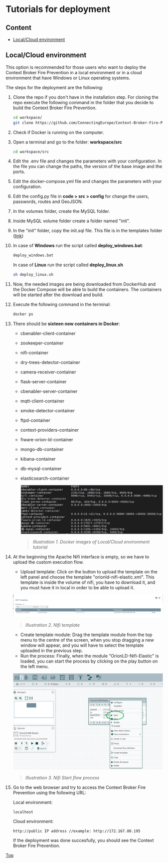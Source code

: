 # Tutorials for deployment

## Content

- [Local/Cloud environment](#local-cloud-environment)

## Local/Cloud environment

This option is recommended for those users who want to deploy the Context Broker Fire Prevention in a local environment or in a cloud environment that have Windows or Linux operating systems.

The steps for the deployment are the following:

1. Clone the repo if you don't have in the installation step. For cloning the repo execute the following command in the folder that you decide to build the Context Broker Fire Prevention.

    ```bash
    cd workspace/
    git clone https://github.com/ConnectingEurope/Context-Broker-Fire-Prevention.git
    ```

2. Check if Docker is running on the computer.

3. Open a terminal and go to the folder: **workspace/src**

    ```bash
    cd workspace/src
    ```

4. Edit the .env file and changes the parameters with your configuration. In the file you can change the paths, the version of the base image and the ports.

5. Edit the docker-compose.yml file and changes the parameters with your configuration.

6. Edit the config.py file in **code > src > config** for change the users, passwords, routes and GeoJSON.

7. In the volumes folder, create the MySQL folder.

8. Inside MySQL volume folder create a folder named "init".

9. In the "init" folder, copy the init.sql file. This file is in the templates folder ([link](../../templates/mysql))

10. In case of **Windows** run the script called **deploy_windows.bat**:

    ```bash
    deploy_windows.bat
    ```

    In case of **Linux** run the script called **deploy_linux.sh**

    ```bash
    sh deploy_linux.sh
    ```

11. Now, the needed images are being downloaded from DockerHub and the Docker Compose will be able to build the containers. The containers will be started after the download and build.

12. Execute the following command in the terminal:

    ```bash
    docker ps
    ```

13. There should be **sixteen new containers in Docker**:

    - cbenabler-client-container
    - zookeeper-container
    - nifi-container
    - dry-trees-detector-container
    - camera-receiver-container
    - flask-server-container
    - cbenabler-server-container
    - mqtt-client-container
    - smoke-detector-container
    - ftpd-container
    - context-providers-container
    - fiware-orion-ld-container
    - mongo-db-container
    - kibana-container
    - db-mysql-container
    - elasticsearch-container

        ![TutorialDockerPs](../img/Docker_containers_Fire_Prevention.PNG)
        >*Illustration 1. Docker images of Local/Cloud environment tutorial*

14. At the beginning the Apache Nifi interface is empty, so we have to upload the custom execution flow.
    - Upload template: Click on the button to upload the template on the left panel and choose the template "orionld-nifi-elastic.xml". This template is inside the volume of nifi, you have to download it, and you must have it in local in order to be able to upload it.

    ![TutorialNifiTemplate](../img/Nifi_templates.PNG)
    >*Illustration 2. Nifi template*

    - Create template module: Drag the template module from the top menu to the centre of the screen, when you stop dragging a new window will appear, and you will have to select the template uploaded in the previous step.
    - Run the process: Finally, when the module "OrionLD-Nifi-Elastic" is loaded, you can start the process by clicking on the play button on the left menu.

    ![TutorialNifiStartFlow](../img/Nifi_start_flow.png)
    >*Illustration 3. Nifi Start flow process*

15. Go to the web browser and try to access the Context Broker Fire Prevention using the following URL:

    Local environment:
    ```url
    localhost
    ```

    Cloud environment:
    ```url
    http://public IP address //example: http://172.167.80.195
    ```

    If the deployment was done succesfully, you should see the Context Broker Fire Prevention.

[Top](#tutorials-for-deployment)